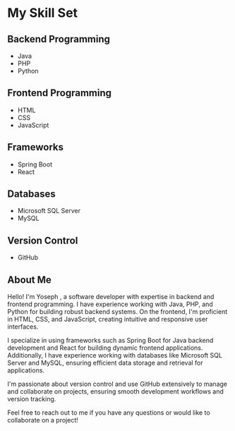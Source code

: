 # My Skill Set

## Backend Programming
- Java
- PHP
- Python

## Frontend Programming
- HTML
- CSS
- JavaScript

## Frameworks
- Spring Boot
- React

## Databases
- Microsoft SQL Server
- MySQL

## Version Control
- GitHub

## About Me
Hello! I'm Yoseph , a software developer with expertise in backend and frontend programming. I have experience working with Java, PHP, and Python for building robust backend systems. On the frontend, I'm proficient in HTML, CSS, and JavaScript, creating intuitive and responsive user interfaces.

I specialize in using frameworks such as Spring Boot for Java backend development and React for building dynamic frontend applications. Additionally, I have experience working with databases like Microsoft SQL Server and MySQL, ensuring efficient data storage and retrieval for applications.

I'm passionate about version control and use GitHub extensively to manage and collaborate on projects, ensuring smooth development workflows and version tracking.

Feel free to reach out to me if you have any questions or would like to collaborate on a project!

